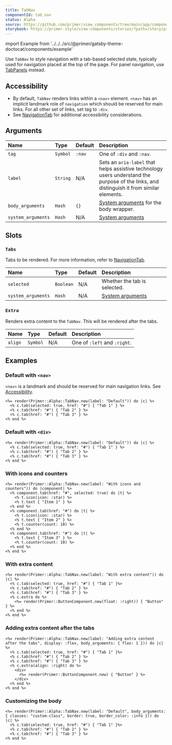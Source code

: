```yaml
---
title: TabNav
componentId: tab_nav
status: Alpha
source: https://github.com/primer/view_components/tree/main/app/components/primer/alpha/tab_nav.rb
storybook: https://primer.style/view-components/stories/?path=/story/primer-alpha-tab-nav
---
```


import Example from '../../../src/@primer/gatsby-theme-doctocat/components/example'

<!-- Warning: AUTO-GENERATED file, do not edit. Add code comments to your Ruby instead <3 -->

Use `TabNav` to style navigation with a tab-based selected state, typically used for navigation placed at the top of the page.
For panel navigation, use [TabPanels](/components/alpha/tabpanels) instead.

## Accessibility

- By default, `TabNav` renders links within a `<nav>` element. `<nav>` has an
  implicit landmark role of `navigation` which should be reserved for main links.
  For all other set of links, set tag to `:div`.
- See [NavigationTab](/components/navigationtab) for additional
  accessibility considerations.

## Arguments

| Name | Type | Default | Description |
| :- | :- | :- | :- |
| `tag` | `Symbol` | `:nav` | One of `:div` and `:nav`. |
| `label` | `String` | N/A | Sets an `aria-label` that helps assistive technology users understand the purpose of the links, and distinguish it from similar elements. |
| `body_arguments` | `Hash` | `{}` | [System arguments](/system-arguments) for the body wrapper. |
| `system_arguments` | `Hash` | N/A | [System arguments](/system-arguments) |

## Slots

### `Tabs`

Tabs to be rendered. For more information, refer to [NavigationTab](/components/navigationtab).

| Name | Type | Default | Description |
| :- | :- | :- | :- |
| `selected` | `Boolean` | N/A | Whether the tab is selected. |
| `system_arguments` | `Hash` | N/A | [System arguments](/system-arguments) |

### `Extra`

Renders extra content to the `TabNav`. This will be rendered after the tabs.

| Name | Type | Default | Description |
| :- | :- | :- | :- |
| `align` | `Symbol` | N/A | One of `:left` and `:right`. |

## Examples

### Default with `<nav>`

`<nav>` is a landmark and should be reserved for main navigation links. See [Accessibility](#accessibility).

<Example src="<nav aria-label='Default' data-view-component='true' class='tabnav'>    <ul data-view-component='true' class='tabnav-tabs'>      <li data-view-component='true' class='d-inline-flex'>  <a href='#' aria-current='page' data-view-component='true' class='tabnav-tab'>          Tab 1    </a></li>      <li data-view-component='true' class='d-inline-flex'>  <a href='#' data-view-component='true' class='tabnav-tab'>          Tab 2    </a></li>      <li data-view-component='true' class='d-inline-flex'>  <a href='#' data-view-component='true' class='tabnav-tab'>          Tab 3    </a></li></ul>  </nav>" />

```erb
<%= render(Primer::Alpha::TabNav.new(label: "Default")) do |c| %>
  <% c.tab(selected: true, href: "#") { "Tab 1" } %>
  <% c.tab(href: "#") { "Tab 2" } %>
  <% c.tab(href: "#") { "Tab 3" } %>
<% end %>
```

### Default with `<div>`

<Example src="<nav aria-label='Default' data-view-component='true' class='tabnav'>    <ul data-view-component='true' class='tabnav-tabs'>      <li data-view-component='true' class='d-inline-flex'>  <a href='#' aria-current='page' data-view-component='true' class='tabnav-tab'>          Tab 1    </a></li>      <li data-view-component='true' class='d-inline-flex'>  <a href='#' data-view-component='true' class='tabnav-tab'>          Tab 2    </a></li>      <li data-view-component='true' class='d-inline-flex'>  <a href='#' data-view-component='true' class='tabnav-tab'>          Tab 3    </a></li></ul>  </nav>" />

```erb
<%= render(Primer::Alpha::TabNav.new(label: "Default")) do |c| %>
  <% c.tab(selected: true, href: "#") { "Tab 1" } %>
  <% c.tab(href: "#") { "Tab 2" } %>
  <% c.tab(href: "#") { "Tab 3" } %>
<% end %>
```

### With icons and counters

<Example src="<nav aria-label='With icons and counters' data-view-component='true' class='tabnav'>    <ul data-view-component='true' class='tabnav-tabs'>      <li data-view-component='true' class='d-inline-flex'>  <a href='#' aria-current='page' data-view-component='true' class='tabnav-tab'>    <svg aria-hidden='true' height='16' viewBox='0 0 16 16' version='1.1' width='16' data-view-component='true' class='octicon octicon-star'>    <path fill-rule='evenodd' d='M8 .25a.75.75 0 01.673.418l1.882 3.815 4.21.612a.75.75 0 01.416 1.279l-3.046 2.97.719 4.192a.75.75 0 01-1.088.791L8 12.347l-3.766 1.98a.75.75 0 01-1.088-.79l.72-4.194L.818 6.374a.75.75 0 01.416-1.28l4.21-.611L7.327.668A.75.75 0 018 .25zm0 2.445L6.615 5.5a.75.75 0 01-.564.41l-3.097.45 2.24 2.184a.75.75 0 01.216.664l-.528 3.084 2.769-1.456a.75.75 0 01.698 0l2.77 1.456-.53-3.084a.75.75 0 01.216-.664l2.24-2.183-3.096-.45a.75.75 0 01-.564-.41L8 2.694v.001z'></path></svg>      <span data-view-component='true'>Item 1</span>    </a></li>      <li data-view-component='true' class='d-inline-flex'>  <a href='#' data-view-component='true' class='tabnav-tab'>    <svg aria-hidden='true' height='16' viewBox='0 0 16 16' version='1.1' width='16' data-view-component='true' class='octicon octicon-star'>    <path fill-rule='evenodd' d='M8 .25a.75.75 0 01.673.418l1.882 3.815 4.21.612a.75.75 0 01.416 1.279l-3.046 2.97.719 4.192a.75.75 0 01-1.088.791L8 12.347l-3.766 1.98a.75.75 0 01-1.088-.79l.72-4.194L.818 6.374a.75.75 0 01.416-1.28l4.21-.611L7.327.668A.75.75 0 018 .25zm0 2.445L6.615 5.5a.75.75 0 01-.564.41l-3.097.45 2.24 2.184a.75.75 0 01.216.664l-.528 3.084 2.769-1.456a.75.75 0 01.698 0l2.77 1.456-.53-3.084a.75.75 0 01.216-.664l2.24-2.183-3.096-.45a.75.75 0 01-.564-.41L8 2.694v.001z'></path></svg>      <span data-view-component='true'>Item 2</span>    <span title='10' data-view-component='true' class='Counter'>10</span></a></li>      <li data-view-component='true' class='d-inline-flex'>  <a href='#' data-view-component='true' class='tabnav-tab'>          <span data-view-component='true'>Item 3</span>    <span title='10' data-view-component='true' class='Counter'>10</span></a></li></ul>  </nav>" />

```erb
<%= render(Primer::Alpha::TabNav.new(label: "With icons and counters")) do |component| %>
  <% component.tab(href: "#", selected: true) do |t| %>
    <% t.icon(icon: :star) %>
    <% t.text { "Item 1" } %>
  <% end %>
  <% component.tab(href: "#") do |t| %>
    <% t.icon(icon: :star) %>
    <% t.text { "Item 2" } %>
    <% t.counter(count: 10) %>
  <% end %>
  <% component.tab(href: "#") do |t| %>
    <% t.text { "Item 3" } %>
    <% t.counter(count: 10) %>
  <% end %>
<% end %>
```

### With extra content

<Example src="<nav aria-label='With extra content' data-view-component='true' class='tabnav'>      <button type='button' data-view-component='true' class='btn float-right'>    Button  </button>  <ul data-view-component='true' class='tabnav-tabs'>      <li data-view-component='true' class='d-inline-flex'>  <a href='#' aria-current='page' data-view-component='true' class='tabnav-tab'>          Tab 1    </a></li>      <li data-view-component='true' class='d-inline-flex'>  <a href='#' data-view-component='true' class='tabnav-tab'>          Tab 2    </a></li>      <li data-view-component='true' class='d-inline-flex'>  <a href='#' data-view-component='true' class='tabnav-tab'>          Tab 3    </a></li></ul>  </nav>" />

```erb
<%= render(Primer::Alpha::TabNav.new(label: "With extra content")) do |c| %>
  <% c.tab(selected: true, href: "#") { "Tab 1" }%>
  <% c.tab(href: "#") { "Tab 2" } %>
  <% c.tab(href: "#") { "Tab 3" } %>
  <% c.extra do %>
    <%= render(Primer::ButtonComponent.new(float: :right)) { "Button" } %>
  <% end %>
<% end %>
```

### Adding extra content after the tabs

<Example src="<nav aria-label='Adding extra content after the tabs' data-view-component='true' class='tabnav d-flex'>    <ul data-view-component='true' class='tabnav-tabs flex-1'>      <li data-view-component='true' class='d-inline-flex'>  <a href='#' aria-current='page' data-view-component='true' class='tabnav-tab'>          Tab 1    </a></li>      <li data-view-component='true' class='d-inline-flex'>  <a href='#' data-view-component='true' class='tabnav-tab'>          Tab 2    </a></li>      <li data-view-component='true' class='d-inline-flex'>  <a href='#' data-view-component='true' class='tabnav-tab'>          Tab 3    </a></li></ul>      <div>      <button type='button' data-view-component='true' class='btn'>    Button  </button>    </div></nav>" />

```erb
<%= render(Primer::Alpha::TabNav.new(label: "Adding extra content after the tabs", display: :flex, body_arguments: { flex: 1 })) do |c| %>
  <% c.tab(selected: true, href: "#") { "Tab 1" }%>
  <% c.tab(href: "#") { "Tab 2" } %>
  <% c.tab(href: "#") { "Tab 3" } %>
  <% c.extra(align: :right) do %>
    <div>
      <%= render(Primer::ButtonComponent.new) { "Button" } %>
    </div>
  <% end %>
<% end %>
```

### Customizing the body

<Example src="<nav aria-label='Default' data-view-component='true' class='tabnav'>    <ul data-view-component='true' class='tabnav-tabs border color-border-info'>      <li data-view-component='true' class='d-inline-flex'>  <a href='#' aria-current='page' data-view-component='true' class='tabnav-tab'>          Tab 1    </a></li>      <li data-view-component='true' class='d-inline-flex'>  <a href='#' data-view-component='true' class='tabnav-tab'>          Tab 2    </a></li>      <li data-view-component='true' class='d-inline-flex'>  <a href='#' data-view-component='true' class='tabnav-tab'>          Tab 3    </a></li></ul>  </nav>" />

```erb
<%= render(Primer::Alpha::TabNav.new(label: "Default", body_arguments: { classes: "custom-class", border: true, border_color: :info })) do |c| %>
  <% c.tab(selected: true, href: "#") { "Tab 1" }%>
  <% c.tab(href: "#") { "Tab 2" } %>
  <% c.tab(href: "#") { "Tab 3" } %>
<% end %>
```
